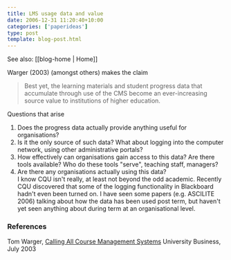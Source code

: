 ```yaml
---
title: LMS usage data and value
date: 2006-12-31 11:20:40+10:00
categories: ['paperideas']
type: post
template: blog-post.html
---
```


See also: [[blog-home | Home]]

Warger (2003) (amongst others) makes the claim

> Best yet, the learning materials and student progress data that accumulate through use of the CMS become an ever-increasing source value to institutions of higher education.

Questions that arise

1. Does the progress data actually provide anything useful for organisations?
2. Is it the only source of such data? What about logging into the computer network, using other administrative portals?
3. How effectively can organisations gain access to this data? Are there tools available? Who do these tools "serve", teaching staff, managers?
4. Are there any organisations actually using this data?  
    I know CQU isn't really, at least not beyond the odd academic. Recently CQU discovered that some of the logging functionality in Blackboard hadn't even been turned on. I have seen some papers (e.g. ASCILITE 2006) talking about how the data has been used post term, but haven't yet seen anything about during term at an organisational level.

### References

Tom Warger, [Calling All Course Management Systems](http://universitybusiness.ccsct.com/page.cfm?p=315) University Business, July 2003
